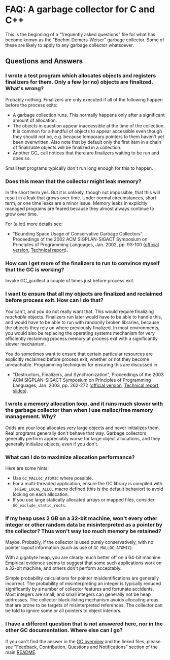 # FAQ: A garbage collector for C and C++

This is the beginning of a "frequently asked questions" file for what has
become known as the "Boehm-Demers-Weiser" garbage collector.  Some of these
are likely to apply to any garbage collector whatsoever.

## Questions and Answers

### I wrote a test program which allocates objects and registers finalizers for them.  Only a few (or no) objects are finalized.  What's wrong?

Probably nothing.  Finalizers are only executed if all of the following happen
before the process exits:

* A garbage collection runs.  This normally happens only after a significant
amount of allocation.
* The objects in question appear inaccessible at the time of the collection.
It is common for a handful of objects to appear accessible even though they
should not be, e.g. because temporary pointers to them haven't yet been
overwritten.  Also note that by default only the first item in a chain of
finalizable objects will be finalized in a collection.
* Another GC_ call notices that there are finalizers waiting to be run and
does so.

Small test programs typically don't run long enough for this to happen.

### Does this mean that the collector might leak memory?

In the short term yes.  But it is unlikely, though not impossible, that this
will result in a leak that grows over time.  Under normal circumstances, short
term, or one time leaks are a minor issue.  Memory leaks in explicitly managed
programs are feared because they almost always continue to grow over time.

For (a lot) more details see:

* "Bounding Space Usage of Conservative Garbage Collectors", Proceedings of
the 2002 ACM SIGPLAN-SIGACT Symposium on Principles of Programming Languages,
Jan. 2002, pp. 93-100
([official version](https://dl.acm.org/doi/10.1145/565816.503282),
[Technical report](http://www.hpl.hp.com/techreports/2001/HPL-2001-251.html)).

### How can I get more of the finalizers to run to convince myself that the GC is working?

Invoke GC_gcollect a couple of times just before process exit.

### I want to ensure that all my objects are finalized and reclaimed before process exit.  How can I do that?

You can't, and you do not really want that.  This would require finalizing
_reachable_ objects.  Finalizers run later would have to be able to handle
this, and would have to be able to run with randomly broken libraries, because
the objects they rely on where previously finalized.  In most environments,
you would also be replacing the operating systems mechanism for very
efficiently reclaiming process memory at process exit with a significantly
slower mechanism.

You do sometimes want to ensure that certain particular resources are
explicitly reclaimed before process exit, whether or not they become
unreachable.  Programming techniques for ensuring this are discussed in

* "Destructors, Finalizers, and Synchronization", Proceedings of the 2003 ACM
SIGPLAN-SIGACT Symposium on Principles of Programming Languages, Jan. 2003,
pp. 262-272
([official version](https://dl.acm.org/doi/10.1145/604131.604153),
[Technical report](http://www.hpl.hp.com/techreports/2002/HPL-2002-335.html),
[slides](http://www.hboehm.info/popl03/slides.pdf)).

### I wrote a memory allocation loop, and it runs much slower with the garbage collector than when I use malloc/free memory management.  Why?

Odds are your loop allocates very large objects and never initializes them.
Real programs generally don't behave that way.  Garbage collectors generally
perform appreciably worse for large object allocations, and they generally
initialize objects, even if you don't.

### What can I do to maximize allocation performance?

Here are some hints:

* Use `GC_MALLOC_ATOMIC` where possible.
* For a multi-threaded application, ensure the GC library is compiled with
`THREAD_LOCAL_ALLOC` macro defined (this is the default behavior) to avoid
locking on each allocation.
* If you use large statically allocated arrays or mapped files, consider
`GC_exclude_static_roots`.

### If my heap uses 2 GB on a 32-bit machine, won't every other integer or other random data be misinterpreted as a pointer by the collector?  Thus won't way too much memory be retained?

Maybe.  Probably, if the collector is used purely conservatively, with no
pointer layout information (such as use of `GC_MALLOC_ATOMIC`).

With a gigabyte heap, you are clearly much better off on a 64-bit machine.
Empirical evidence seems to suggest that some such applications work on
a 32-bit machine, and others don't perform acceptably.

Simple probability calculations for pointer misidentifications are generally
incorrect.  The probability of misinterpreting an integer is typically reduced
significantly by a number of collector features and fortunate accidents.  Most
integers are small, and small integers can generally not be heap addresses.
The collector black-listing mechanism avoids allocating areas that are prone
to be targets of misinterpreted references.  The collector can be told to
ignore some or all pointers to object interiors.

### I have a different question that is not answered here, nor in the other GC documentation.  Where else can I go?

If you can't find the answer in the [GC overview](overview.md) and the linked
files, please see "Feedback, Contribution, Questions and Notifications" section of
the main [README](../README.md).
